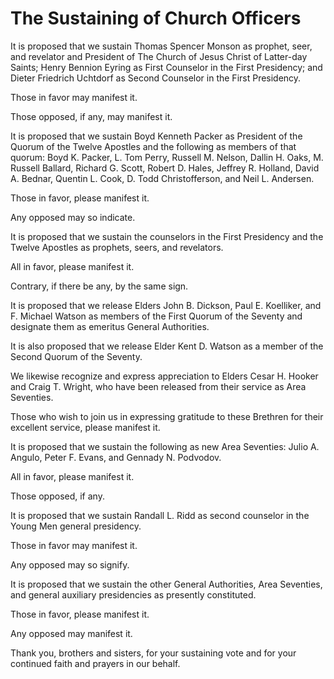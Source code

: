 # The Sustaining of Church Officers

It is proposed that we sustain Thomas Spencer Monson as prophet, seer, and
revelator and President of The Church of Jesus Christ of Latter-day Saints;
Henry Bennion Eyring as First Counselor in the First Presidency; and Dieter
Friedrich Uchtdorf as Second Counselor in the First Presidency.

Those in favor may manifest it.

Those opposed, if any, may manifest it.

It is proposed that we sustain Boyd Kenneth Packer as President of the Quorum
of the Twelve Apostles and the following as members of that quorum: Boyd K.
Packer, L. Tom Perry, Russell M. Nelson, Dallin H. Oaks, M. Russell Ballard,
Richard G. Scott, Robert D. Hales, Jeffrey R. Holland, David A. Bednar,
Quentin L. Cook, D. Todd Christofferson, and Neil L. Andersen.

Those in favor, please manifest it.

Any opposed may so indicate.

It is proposed that we sustain the counselors in the First Presidency and the
Twelve Apostles as prophets, seers, and revelators.

All in favor, please manifest it.

Contrary, if there be any, by the same sign.

It is proposed that we release Elders John B. Dickson, Paul E. Koelliker, and
F. Michael Watson as members of the First Quorum of the Seventy and designate
them as emeritus General Authorities.

It is also proposed that we release Elder Kent D. Watson as a member of the
Second Quorum of the Seventy.

We likewise recognize and express appreciation to Elders Cesar H. Hooker and
Craig T. Wright, who have been released from their service as Area Seventies.

Those who wish to join us in expressing gratitude to these Brethren for their
excellent service, please manifest it.

It is proposed that we sustain the following as new Area Seventies: Julio A.
Angulo, Peter F. Evans, and Gennady N. Podvodov.

All in favor, please manifest it.

Those opposed, if any.

It is proposed that we sustain Randall L. Ridd as second counselor in the
Young Men general presidency.

Those in favor may manifest it.

Any opposed may so signify.

It is proposed that we sustain the other General Authorities, Area Seventies,
and general auxiliary presidencies as presently constituted.

Those in favor, please manifest it.

Any opposed may manifest it.

Thank you, brothers and sisters, for your sustaining vote and for your
continued faith and prayers in our behalf.

